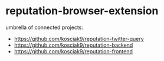 # reputation-browser-extension

umbrella of connected projects:

- https://github.com/kosciak9/reputation-twitter-query
- https://github.com/kosciak9/reputation-backend
- https://github.com/kosciak9/reputation-frontend
